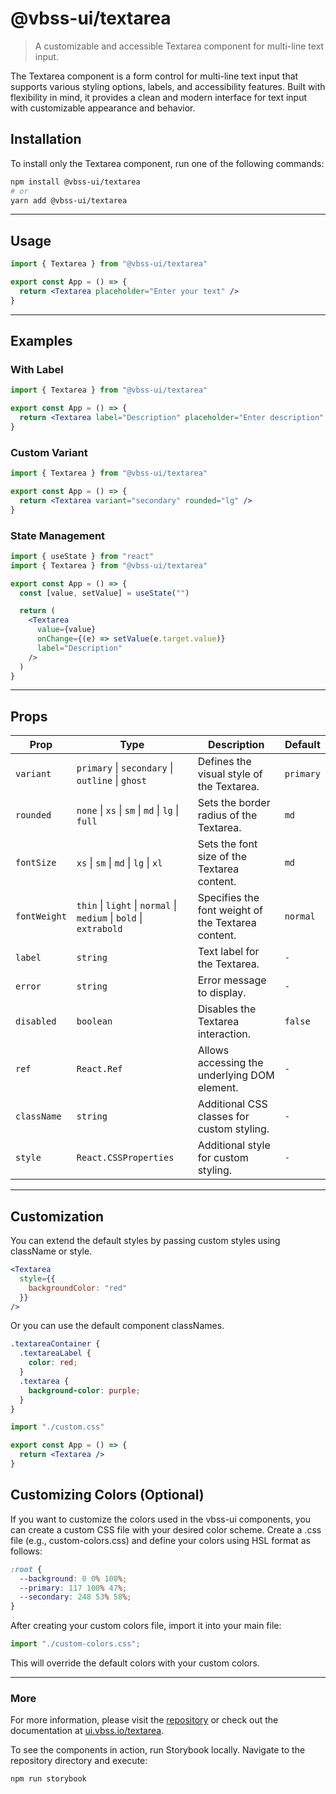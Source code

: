 # @vbss-ui/textarea

> A customizable and accessible Textarea component for multi-line text input.

The Textarea component is a form control for multi-line text input that supports various styling options, labels, and accessibility features. Built with flexibility in mind, it provides a clean and modern interface for text input with customizable appearance and behavior.

## **Installation**

To install only the Textarea component, run one of the following commands:

```bash
npm install @vbss-ui/textarea
# or
yarn add @vbss-ui/textarea
```

---

## **Usage**

```jsx
import { Textarea } from "@vbss-ui/textarea"

export const App = () => {
  return <Textarea placeholder="Enter your text" />
}
```

---

## **Examples**

### With Label

```jsx
import { Textarea } from "@vbss-ui/textarea"

export const App = () => {
  return <Textarea label="Description" placeholder="Enter description" />
}
```

### Custom Variant

```jsx
import { Textarea } from "@vbss-ui/textarea"

export const App = () => {
  return <Textarea variant="secondary" rounded="lg" />
}
```

### State Management

```jsx
import { useState } from "react"
import { Textarea } from "@vbss-ui/textarea"

export const App = () => {
  const [value, setValue] = useState("")

  return (
    <Textarea
      value={value}
      onChange={(e) => setValue(e.target.value)}
      label="Description"
    />
  )
}
```

---

## **Props**

| Prop         | Type                                                               | Description                                        | Default   |
|--------------|--------------------------------------------------------------------|----------------------------------------------------|-----------|
| `variant`    | `primary` \| `secondary` \| `outline` \| `ghost`                   | Defines the visual style of the Textarea.          | `primary` |
| `rounded`    | `none` \| `xs` \| `sm` \| `md` \| `lg` \| `full`                   | Sets the border radius of the Textarea.            | `md`      |
| `fontSize`   | `xs` \| `sm` \| `md` \| `lg` \| `xl`                               | Sets the font size of the Textarea content.        | `md`      |
| `fontWeight` | `thin` \| `light` \| `normal` \| `medium` \| `bold` \| `extrabold` | Specifies the font weight of the Textarea content. | `normal`  |
| `label`      | `string`                                                           | Text label for the Textarea.                       | `-`       |
| `error`      | `string`                                                           | Error message to display.                          | `-`       |
| `disabled`   | `boolean`                                                          | Disables the Textarea interaction.                 | `false`   |
| `ref`        | `React.Ref`                                                        | Allows accessing the underlying DOM element.       | `-`       |
| `className`  | `string`                                                           | Additional CSS classes for custom styling.         | `-`       |
| `style`      | `React.CSSProperties`                                              | Additional style for custom styling.               | `-`       |

---

## **Customization**

You can extend the default styles by passing custom styles using className or style.

```jsx
<Textarea
  style={{
    backgroundColor: "red"
  }}
/>
```

Or you can use the default component classNames.

```css
.textareaContainer {
  .textareaLabel {
    color: red;
  }
  .textarea {
    background-color: purple;
  }
}
```

```jsx
import "./custom.css"

export const App = () => {
  return <Textarea />
}
```

## **Customizing Colors (Optional)**

If you want to customize the colors used in the vbss-ui components, you can create a custom CSS file with your desired color scheme. Create a .css file (e.g., custom-colors.css) and define your colors using HSL format as follows:

```css
:root {
  --background: 0 0% 100%;
  --primary: 117 100% 47%;
  --secondary: 248 53% 58%;
}
```

After creating your custom colors file, import it into your main file:

```js
import "./custom-colors.css";
```

This will override the default colors with your custom colors.

---

### **More**

For more information, please visit the [repository](https://github.com/vbss-io/vbss-ui) or check out the documentation at [ui.vbss.io/textarea](https://ui.vbss.io/textarea).  

To see the components in action, run Storybook locally. Navigate to the repository directory and execute:  

```bash
npm run storybook
```
